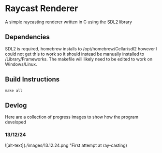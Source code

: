 # Raycast Renderer
A simple raycasting renderer written in C using the SDL2 library

## Dependencies
SDL2 is required, homebrew installs to /opt/homebrew/Cellar/sdl2 however I could not get this to work so it should instead be manually installed to /Library/Frameworks. The makefile will likely need to be edited to work on Windows/Linux.

## Build Instructions
~~~
make all
~~~

## Devlog
Here are a collection of progress images to show how the program developed

### 13/12/24
![alt-text](./images/13.12.24.png "First attempt at ray-casting)
